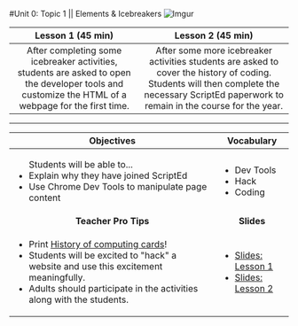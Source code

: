 #Unit 0: Topic 1 || Elements & Icebreakers
 ![Imgur](http://i.imgur.com/fq0OEji.png)
 
| Lesson 1 (45 min) | Lesson 2 (45 min) | 
|:-------:|:-------:|
| After completing some icebreaker activities, students are asked to open the developer tools and customize the HTML of a webpage for the first time.| After some more icebreaker activities students are asked to cover the history of coding. Students will then complete the necessary ScriptEd paperwork to remain in the course for the year.|

***


| Objectives | Vocabulary |
|-------|-------|
| <ul>Students will be able to...<li>Explain why they have joined ScriptEd</li> <li>Use Chrome Dev Tools to manipulate page content</li> </ul>  | <ul> <li>Dev Tools</li> <li>Hack</li> <li>Coding</li>  | 
| <center> **Teacher Pro Tips** </center> |<center> **Slides** </center> |
|<ul><li>Print [History of computing cards](https://docs.google.com/document/d/1sybHiRQ6_rKyAxiQIv48i6squazSi5YX-jc3FKgt-S4/edit?usp=sharing)! </li> <li>Students will be excited to "hack" a website and use this excitement meaningfully.</li> <li> Adults should participate in the activities along with the students.</li></ul>| <ul><li><a target="_blank" href = "https://docs.google.com/presentation/d/1I6b-LavWUYg1hUMT4RFzf7pjl-GbSwOSwhHhRswUOR4/edit#slide=id.g12ee5b58a7_0_0">Slides: Lesson 1</a></li> <li> <a href = "https://docs.google.com/presentation/d/1I6b-LavWUYg1hUMT4RFzf7pjl-GbSwOSwhHhRswUOR4/edit#slide=id.g1345dab2fe_0_24" target="_blank">Slides: Lesson 2</a></li></ul> |
